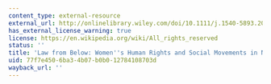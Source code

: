 ```yaml
---
content_type: external-resource
external_url: http://onlinelibrary.wiley.com/doi/10.1111/j.1540-5893.2010.00397.x/abstract
has_external_license_warning: true
license: https://en.wikipedia.org/wiki/All_rights_reserved
status: ''
title: 'Law from Below: Women''s Human Rights and Social Movements in New York City'
uid: 77f7e450-6ba3-4b07-b0b0-12784108703d
wayback_url: ''
---
```

